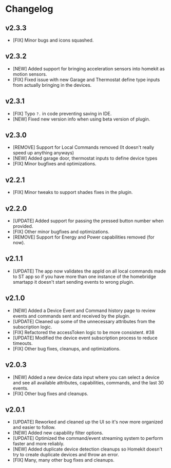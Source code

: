 # Changelog

## v2.3.3

- [FIX] Minor bugs and icons squashed.

## v2.3.2

- [NEW] Added support for bringing acceleration sensors into homekit as motion sensors.
- [FIX] Fixed issue with new Garage and Thermostat define type inputs from actually bringing in the devices.

## v2.3.1

- [FIX] Typo `?.` in code preventing saving in IDE.
- [NEW] Fixed new version info when using beta version of plugin.

## v2.3.0

- [REMOVE] Support for Local Commands removed (It doesn't really speed up anything anyways)
- [NEW] Added garage door, thermostat inputs to define device types
- [FIX] Minor bugfixes and optimizations.

## v2.2.1

- [FIX] Minor tweaks to support shades fixes in the plugin.

## v2.2.0

- [UPDATE] Added support for passing the pressed button number when provided.
- [FIX] Other minor bugfixes and optimizations.
- [REMOVE] Support for Energy and Power capabilities removed (for now).

## v2.1.1

- [UPDATE] The app now validates the appId on all local commands made to ST app so if you have more than one instance of the homebridge smartapp it doesn't start sending events to wrong plugin.

## v2.1.0

- [NEW] Added a Device Event and Command history page to review events and commands sent and received by the plugin.
- [UPDATE] Cleaned up some of the unnecessary attributes from the subscription logic.
- [FIX] Refactored the accessToken logic to be more consistent. #38
- [UPDATE] Modified the device event subscription process to reduce timeouts.
- [FIX] Other bug fixes, cleanups, and optimizations.

## v2.0.3

- [NEW] Added a new device data input where you can select a device and see all available attributes, capabilities, commands, and the last 30 events.
- [FIX] Other bug fixes and cleanups.

## v2.0.1

- [UPDATE] Reworked and cleaned up the UI so it's now more organized and easier to follow.
- [NEW] Added new capability filter options.
- [UPDATE] Optimized the command/event streaming system to perform faster and more reliably.
- [NEW] Added duplicate device detection cleanups so Homekit doesn't try to create duplicate devices and throw an error.
- [FIX] Many, many other bug fixes and cleanups.
